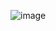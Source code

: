 ![image](https://github.com/youdomjames/TodoList/assets/80904318/9e303a10-4c3a-4919-a187-e1f740ad9aa0)
